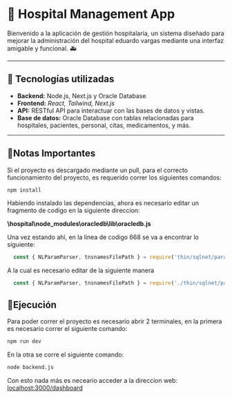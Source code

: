# 🏥 Hospital Management App

Bienvenido a la aplicación de gestión hospitalaria, un sistema diseñado para mejorar la administración del hospital eduardo vargas mediante una interfaz amigable y funcional. 🚑

---

## 🚀 Tecnologías utilizadas
- **Backend:** Node.js, Next.js y Oracle Database
- **Frontend:** *React, Tailwind, Next.js*
- **API:** RESTful API para interactuar con las bases de datos y vistas.
- **Base de datos:** Oracle Database con tablas relacionadas para hospitales, pacientes, personal, citas, medicamentos, y más.

---

## 🔵Notas Importantes

Si el proyecto es descargado mediante un pull, para el correcto funcionamiento del proyecto, es requerido correr los siguientes comandos:

```bash
npm install
```

Habiendo instalado las dependencias, ahora es necesario editar un fragmento de codigo en la siguiente direccion:

**\hospital\node_modules\oracledb\lib\oracledb.js**

Una vez estando ahí, en la linea de codigo 668 se va a encontrar lo siguiente:

```javascript
  const { NLParamParser, tnsnamesFilePath } = require('thin/sqlnet/paramParser.js');
```
A la cual es necesario editar de la siguiente manera

```javascript
  const { NLParamParser, tnsnamesFilePath } = require('./thin/sqlnet/paramParser.js');
```

## 🐲Ejecución

Para poder correr el proyecto es necesario abrir 2 terminales, en la primera es necesario correr el siguiente comando:

```bash
npm run dev
```

En la otra se corre el siguiente comando:

```bash
node backend.js
```

Con esto nada más es neceario acceder a la direccion web: [localhost:3000/dashboard](http://localhost:3000/dashboard/)

